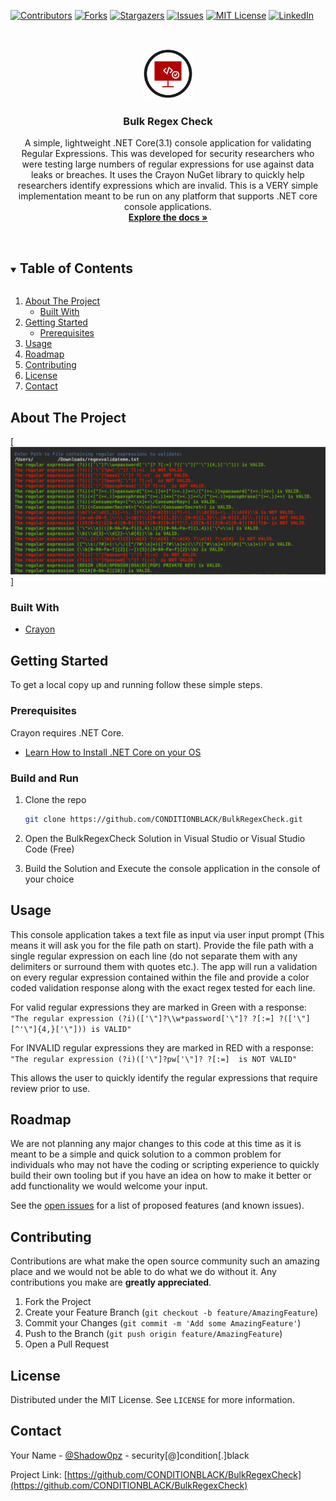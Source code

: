 [![Contributors][contributors-shield]][contributors-url]
[![Forks][forks-shield]][forks-url]
[![Stargazers][stars-shield]][stars-url]
[![Issues][issues-shield]][issues-url]
[![MIT License][license-shield]][license-url]
[![LinkedIn][linkedin-shield]][linkedin-url]



<!-- PROJECT LOGO -->
<br />
<p align="center">
  <a href="https://github.com/CONDITIONBLACK/BulkRegexCheck">
    <img src="logo.png" alt="Logo" width="80" height="80">
  </a>

  <h3 align="center">Bulk Regex Check</h3>

  <p align="center">
    A simple, lightweight .NET Core(3.1) console application for validating Regular Expressions. This was developed for security researchers who were testing large numbers of regular expressions for use against data leaks or breaches. It uses the Crayon NuGet library to quickly help researchers identify expressions which are invalid. This is a VERY simple implementation meant to be run on any platform that supports .NET core console applications.
    <br />
    <a href="https://github.com/CONDITIONBLACK/BulkRegexCheck"><strong>Explore the docs »</strong></a>
    <br />
    <br />
  </p>
</p>



<!-- TABLE OF CONTENTS -->
<details open="open">
  <summary><h2 style="display: inline-block">Table of Contents</h2></summary>
  <ol>
    <li>
      <a href="#about-the-project">About The Project</a>
      <ul>
        <li><a href="#built-with">Built With</a></li>
      </ul>
    </li>
    <li>
      <a href="#getting-started">Getting Started</a>
      <ul>
        <li><a href="#prerequisites">Prerequisites</a></li>
      </ul>
    </li>
    <li><a href="#usage">Usage</a></li>
    <li><a href="#roadmap">Roadmap</a></li>
    <li><a href="#contributing">Contributing</a></li>
    <li><a href="#license">License</a></li>
    <li><a href="#contact">Contact</a></li>
  </ol>
</details>



<!-- ABOUT THE PROJECT -->
## About The Project

[![BulkRegexCheck Screen Shot][product-screenshot]]




### Built With

* [Crayon](https://github.com/riezebosch/crayon)



<!-- GETTING STARTED -->
## Getting Started

To get a local copy up and running follow these simple steps.

### Prerequisites

Crayon requires .NET Core.
* [Learn How to Install .NET Core on your OS](https://docs.microsoft.com/en-us/dotnet/core/install/)

### Build and Run

1. Clone the repo
   ```sh
   git clone https://github.com/CONDITIONBLACK/BulkRegexCheck.git
   ```
2. Open the BulkRegexCheck Solution in Visual Studio or Visual Studio Code (Free)

3. Build the Solution and Execute the console application in the console of your choice



<!-- USAGE EXAMPLES -->
## Usage

This console application takes a text file as input via user input prompt (This means it will ask you for the file path on start). Provide the file path with a single regular expression on each line (do not separate them with any delimiters or surround them with quotes etc.). The app will run a validation on every regular expression contained within the file and provide a color coded validation response along with the exact regex tested for each line.

For valid regular expressions they are marked in Green with a response: ``"The regular expression (?i)(['\"]?\\w*password['\"]? ?[:=] ?(['\"][^'\"]{4,}['\"])) is VALID"``

For INVALID regular expressions they are marked in RED with a response: ``"The regular expression (?i)(['\"]?pw['\"]? ?[:=]  is NOT VALID"``

This allows the user to quickly identify the regular expressions that require review prior to use.




<!-- ROADMAP -->
## Roadmap

We are not planning any major changes to this code at this time as it is meant to be a simple and quick solution to a common problem for individuals who may not have the coding or scripting experience to quickly build their own tooling but if you have an idea on how to make it better or add functionality we would welcome your input.

See the [open issues](https://github.com/CONDITIONBLACK/BulkRegexCheck/issues) for a list of proposed features (and known issues).



<!-- CONTRIBUTING -->
## Contributing

Contributions are what make the open source community such an amazing place and we would not be able to do what we do without it. Any contributions you make are **greatly appreciated**. 

1. Fork the Project
2. Create your Feature Branch (`git checkout -b feature/AmazingFeature`)
3. Commit your Changes (`git commit -m 'Add some AmazingFeature'`)
4. Push to the Branch (`git push origin feature/AmazingFeature`)
5. Open a Pull Request



<!-- LICENSE -->
## License

Distributed under the MIT License. See `LICENSE` for more information.



<!-- CONTACT -->
## Contact

Your Name - [@Shadow0pz](https://twitter.com/Shadow0pz) - security[@]condition[.]black

Project Link: [https://github.com/CONDITIONBLACK/BulkRegexCheck](https://github.com/CONDITIONBLACK/BulkRegexCheck)








<!-- MARKDOWN LINKS & IMAGES -->
<!-- https://www.markdownguide.org/basic-syntax/#reference-style-links -->
[contributors-shield]: https://img.shields.io/github/contributors/CONDITIONBLACK/repo.svg?style=for-the-badge
[contributors-url]: https://github.com/CONDITIONBLACK/repo/graphs/contributors
[forks-shield]: https://img.shields.io/github/forks/CONDITIONBLACK/repo.svg?style=for-the-badge
[forks-url]: https://github.com/CONDITIONBLACK/repo/network/members
[stars-shield]: https://img.shields.io/github/stars/CONDITIONBLACK/repo.svg?style=for-the-badge
[stars-url]: https://github.com/CONDITIONBLACK/repo/stargazers
[issues-shield]: https://img.shields.io/github/issues/CONDITIONBLACK/repo.svg?style=for-the-badge
[issues-url]: https://github.com/CONDITIONBLACK/repo/issues
[license-shield]: https://img.shields.io/github/license/CONDITIONBLACK/repo.svg?style=for-the-badge
[license-url]: https://github.com/CONDITIONBLACK/repo/blob/master/LICENSE.txt
[linkedin-shield]: https://img.shields.io/badge/-LinkedIn-black.svg?style=for-the-badge&logo=linkedin&colorB=555
[linkedin-url]: https://linkedin.com/in/CONDITIONBLACK
[product-screenshot]: /screenshot.png
<!-- MARKDOWN LINKS & IMAGES -->
